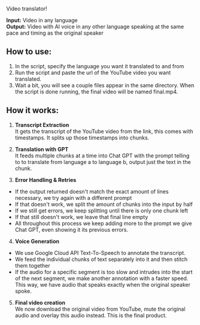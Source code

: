 Video translator!

**Input:** Video in any language  
**Output:** Video with AI voice in any other language speaking at the same pace and timing as the original speaker  

## How to use:
1. In the script, specify the language you want it translated to and from
2. Run the script and paste the url of the YouTube video you want translated.
3. Wait a bit, you will see a couple files appear in the same directory. When the script is done running, the final video will be named final.mp4.

## How it works:

1. **Transcript Extraction**  
It gets the transcript of the YouTube video from the link, this comes with timestamps. It splits up those timestamps into chunks.

2. **Translation with GPT**  
It feeds multiple chunks at a time into Chat GPT with the prompt telling to to translate from language a to language b, output just the text in the chunk.

3. **Error Handling & Retries**  
- If the output returned doesn't match the exact amount of lines necessary, we try again with a different prompt
- If that doesn't work, we split the amount of chunks into the input by half
- If we still get errors, we keep splitting until there is only one chunk left
- If that still doesn't work, we leave that final line empty
- All throughout this process we keep adding more to the prompt we give Chat GPT, even showing it its previous errors.

4. **Voice Generation**  
- We use Google Cloud API Text-To-Speech to annotate the transcript. 
- We feed the individual chunks of text separately into it and then stitch them together
- If the audio for a specific segment is too slow and intrudes into the start of the next segment, we make another annotation with a faster speed. This way, we have audio that speaks exactly when the original speaker spoke.

5. **Final video creation**  
We now download the original video from YouTube, mute the original audio and overlay this audio instead. This is the final product.
